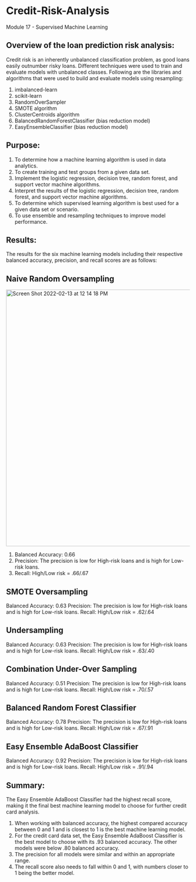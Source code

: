 # Credit-Risk-Analysis
Module 17 - Supervised Machine Learning

## Overview of the loan prediction risk analysis:

Credit risk is an inherently unbalanced classification problem, as good loans easily outnumber risky loans. Different techniques were used to train and evaluate models with unbalanced classes. Following are the libraries and algorithms that were used to build and evaluate models using resampling:

1. imbalanced-learn
2. scikit-learn
3. RandomOverSampler
4. SMOTE algorithm
5. ClusterCentroids algorithm
6. BalancedRandomForestClassifier (bias reduction model)
7. EasyEnsembleClassifier (bias reduction model)

## Purpose:

1. To determine how a machine learning algorithm is used in data analytics.
2. To create training and test groups from a given data set.
3. Implement the logistic regression, decision tree, random forest, and support vector machine algorithms.
4. Interpret the results of the logistic regression, decision tree, random forest, and support vector machine algorithms.
5. To determine which supervised learning algorithm is best used for a given data set or scenario.
6. To use ensemble and resampling techniques to improve model performance.

## Results:
The results for the six machine learning models including their respective balanced accuracy, precision, and recall scores are as follows:

## Naive Random Oversampling

<img width="701" alt="Screen Shot 2022-02-13 at 12 14 18 PM" src="https://user-images.githubusercontent.com/91294352/153766452-6512e082-b5e1-489c-b2b9-59ab66fd76f3.png">

1. Balanced Accuracy: 0.66
2. Precision: The precision is low for High-risk loans and is high for Low-risk loans.
3. Recall: High/Low risk = .66/.67

## SMOTE Oversampling

Balanced Accuracy: 0.63
Precision: The precision is low for High-risk loans and is high for Low-risk loans.
Recall: High/Low risk = .62/.64

## Undersampling


Balanced Accuracy: 0.63
Precision: The precision is low for High-risk loans and is high for Low-risk loans.
Recall: High/Low risk = .63/.40

## Combination Under-Over Sampling

Balanced Accuracy: 0.51
Precision: The precision is low for High-risk loans and is high for Low-risk loans.
Recall: High/Low risk = .70/.57

## Balanced Random Forest Classifier

Balanced Accuracy: 0.78
Precision: The precision is low for High-risk loans and is high for Low-risk loans.
Recall: High/Low risk = .67/.91

## Easy Ensemble AdaBoost Classifier


Balanced Accuracy: 0.92
Precision: The precision is low for High-risk loans and is high for Low-risk loans.
Recall: High/Low risk = .91/.94


## Summary:

The Easy Ensemble AdaBoost Classifier had the highest recall score, making it the final best machine learning model to choose for further credit card analysis.

1. When working with balanced accuracy, the highest compared accuracy between 0 and 1 and is closest to 1 is the best machine learning model.
2. For the credit card data set, the Easy Ensemble AdaBoost Classifier is the best model to choose with its .93 balanced accuracy. The other models were below .80 balanced accuracy. 
3. The precision for all models were similar and within an appropriate range. 
4. The recall score also needs to fall within 0 and 1, with numbers closer to 1 being the better model. 
